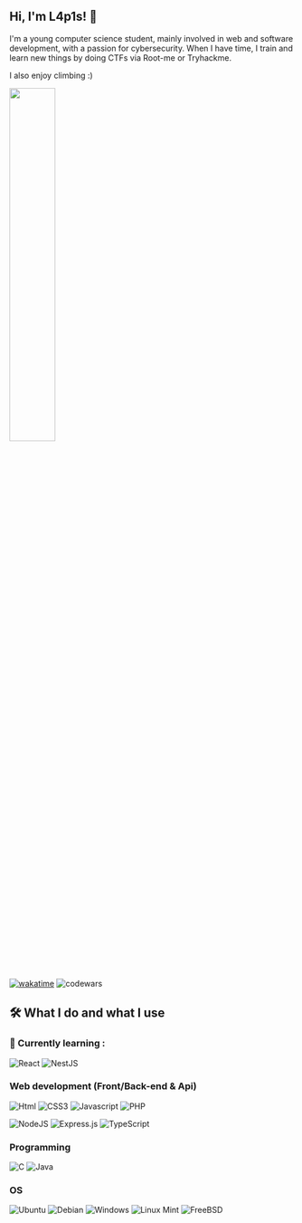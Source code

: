 ## Hi, I'm L4p1s! 👋

I'm a young computer science student, mainly involved in web and software development, with a passion for cybersecurity. 
When I have time, I train and learn new things by doing CTFs via Root-me or Tryhackme.

I also enjoy climbing :) 

<img width="40%" src="https://i.pinimg.com/564x/61/b5/fd/61b5fd9ccc338daddd3a05fa3e07ab16.jpg">

[![wakatime](https://wakatime.com/badge/user/80763337-262f-4f5c-a227-c47814875d46.svg)](https://wakatime.com/@80763337-262f-4f5c-a227-c47814875d46)
![codewars](https://www.codewars.com/users/R%2Fm16/badges/micro)

## 🛠 What I do and what I use

### 📖 Currently learning :

![React](https://img.shields.io/badge/React-20232A?style=for-the-badge&logo=react&logoColor=61DAFB)
![NestJS](https://img.shields.io/badge/nestjs-%23E0234E.svg?style=for-the-badge&logo=nestjs&logoColor=white)

### Web development (Front/Back-end & Api)

![Html](https://img.shields.io/badge/HTML-239120?style=for-the-badge&logo=html5&logoColor=white)
![CSS3](https://img.shields.io/badge/css3-%231572B6.svg?style=for-the-badge&logo=css3&logoColor=white)
![Javascript](https://img.shields.io/badge/JavaScript-F7DF1E?style=for-the-badge&logo=javascript&logoColor=black)
![PHP](https://img.shields.io/badge/PHP-777BB4?style=for-the-badge&logo=php&logoColor=white)

![NodeJS](https://img.shields.io/badge/Node.js-43853D?style=for-the-badge&logo=node.js&logoColor=white)
![Express.js](https://img.shields.io/badge/express.js-%23404d59.svg?style=for-the-badge&logo=express&logoColor=%2361DAFB)
![TypeScript](https://img.shields.io/badge/typescript-%23007ACC.svg?style=for-the-badge&logo=typescript&logoColor=white)

### Programming

![C](https://img.shields.io/badge/C-00599C?style=for-the-badge&logo=c&logoColor=white)
![Java](https://img.shields.io/badge/Java-ED8B00?style=for-the-badge&logo=openjdk&logoColor=white)

### OS

![Ubuntu](https://img.shields.io/badge/Ubuntu-E95420?style=for-the-badge&logo=ubuntu&logoColor=white)
![Debian](https://img.shields.io/badge/Debian-A81D33?style=for-the-badge&logo=debian&logoColor=white)
![Windows](https://img.shields.io/badge/Windows-0078D6?style=for-the-badge&logo=windows&logoColor=white)
![Linux Mint](https://img.shields.io/badge/Linux%20Mint-87CF3E?style=for-the-badge&logo=Linux%20Mint&logoColor=white)
![FreeBSD](https://img.shields.io/badge/-FreeBSD-%23870000?style=for-the-badge&logo=freebsd&logoColor=white)

<!--<a href="https://github.com/anuraghazra/github-readme-stats">-->
<!--<img width="44%" src="https://github-readme-stats.vercel.app/api/wakatime?username=0xVanilla&layout=compact&theme=dracula">-->
</a>
